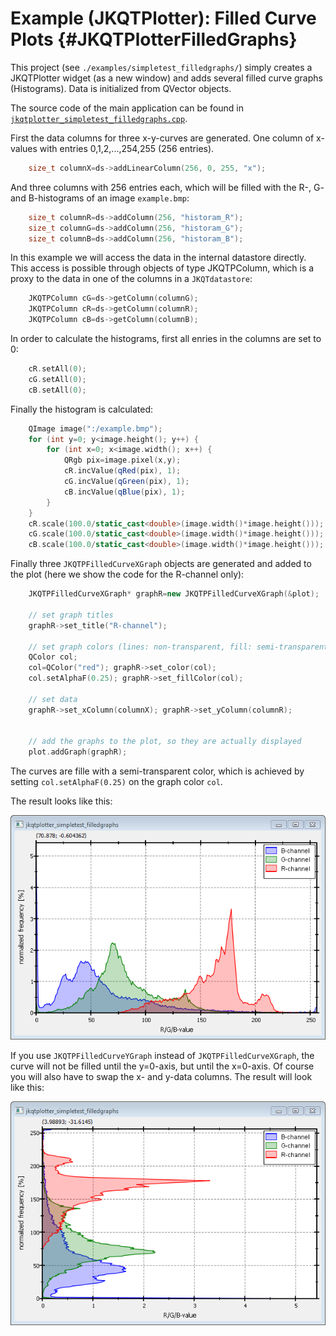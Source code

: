 # Example (JKQTPlotter): Filled Curve Plots {#JKQTPlotterFilledGraphs}
This project (see `./examples/simpletest_filledgraphs/`) simply creates a JKQTPlotter widget (as a new window) and adds several filled curve graphs (Histograms). Data is initialized from QVector<int> objects.

The source code of the main application can be found in  [`jkqtplotter_simpletest_filledgraphs.cpp`](../simpletest_filledgraphs/jkqtplotter_simpletest_filledgraphs.cpp). 

First the data columns for three x-y-curves are generated. One column of x-values with entries 0,1,2,...,254,255 (256 entries). 
```.cpp
    size_t columnX=ds->addLinearColumn(256, 0, 255, "x");
```

And three columns with 256 entries each, which will be filled with the R-, G- and B-histograms of an image `example.bmp`:
```.cpp
    size_t columnR=ds->addColumn(256, "historam_R");
    size_t columnG=ds->addColumn(256, "historam_G");
    size_t columnB=ds->addColumn(256, "historam_B");
```
	
In this example we will access the data in the internal datastore directly. This access is possible through objects of type JKQTPColumn, which is a proxy to the data in one of the columns in a `JKQTdatastore`:

```.cpp
    JKQTPColumn cG=ds->getColumn(columnG);
    JKQTPColumn cR=ds->getColumn(columnR);
    JKQTPColumn cB=ds->getColumn(columnB);
```

In order to calculate the histograms, first all enries in the columns are set to 0:

```.cpp
    cR.setAll(0);
    cG.setAll(0);
    cB.setAll(0);
```

Finally the histogram is calculated:

```.cpp
    QImage image(":/example.bmp");
    for (int y=0; y<image.height(); y++) {
        for (int x=0; x<image.width(); x++) {
            QRgb pix=image.pixel(x,y);
            cR.incValue(qRed(pix), 1);
            cG.incValue(qGreen(pix), 1);
            cB.incValue(qBlue(pix), 1);
        }
    }
    cR.scale(100.0/static_cast<double>(image.width()*image.height()));
    cG.scale(100.0/static_cast<double>(image.width()*image.height()));
    cB.scale(100.0/static_cast<double>(image.width()*image.height()));
```

Finally three `JKQTPFilledCurveXGraph` objects are generated and added to the plot (here we show the code for the R-channel only):

```.cpp
    JKQTPFilledCurveXGraph* graphR=new JKQTPFilledCurveXGraph(&plot);

    // set graph titles
    graphR->set_title("R-channel");

    // set graph colors (lines: non-transparent, fill: semi-transparent
    QColor col;
    col=QColor("red"); graphR->set_color(col);
    col.setAlphaF(0.25); graphR->set_fillColor(col);

    // set data
    graphR->set_xColumn(columnX); graphR->set_yColumn(columnR);


    // add the graphs to the plot, so they are actually displayed
    plot.addGraph(graphR);
```

The curves are fille with a semi-transparent color, which is achieved by setting `col.setAlphaF(0.25)` on the graph color `col`.

The result looks like this:

![jkqtplotter_simpletest_filledgraphs](../../screenshots/jkqtplotter_simpletest_filledgraphs.png)

If you use `JKQTPFilledCurveYGraph` instead of `JKQTPFilledCurveXGraph`, the curve will not be filled until the y=0-axis, but until the x=0-axis. Of course you will also have to swap the x- and y-data columns. The result will look like this:

![jkqtplotter_simpletest_filledgraphs_yaxis](../../screenshots/jkqtplotter_simpletest_filledgraphs_yaxis.png)




